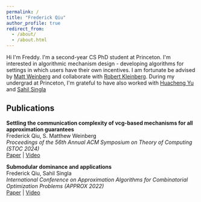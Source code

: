 ```yaml
---
permalink: /
title: "Frederick Qiu"
author_profile: true
redirect_from: 
  - /about/
  - /about.html
---
```

Hi I'm Freddy. I'm a second-year CS PhD student at Princeton. I'm interested in algorithmic mechanism design - developing algorithms for settings in which users have their own incentives. I am fortunate be advised by [Matt Weinberg](https://www.cs.princeton.edu/~smattw/) and collaborate with [Robert Kleinberg](https://www.cs.cornell.edu/~rdk/). During my undergrad at Princeton, I'm grateful to have also worked with [Huacheng Yu](https://www.cs.princeton.edu/~hy2/) and [Sahil Singla](https://faculty.cc.gatech.edu/~ssingla7/)
## Publications

**Settling the communication complexity of vcg-based mechanisms for all approximation guarantees**\
Frederick Qiu, S. Matthew Weinberg\
*Proceedings of the 56th Annual ACM Symposium on Theory of Computing (STOC 2024)* \
[Paper](https://dl.acm.org/doi/abs/10.1145/3618260.3649706) | [Video](https://www.youtube.com/watch?v=FciXVzrBWMY)


**Submodular dominance and applications**\
Frederick Qiu, Sahil Singla\
*International Conference on Approximation Algorithms for Combinatorial Optimization Problems (APPROX 2022)* \
[Paper](https://arxiv.org/abs/2207.04957) | [Video](https://www.youtube.com/watch?v=Zt5cZSt1q3U)
